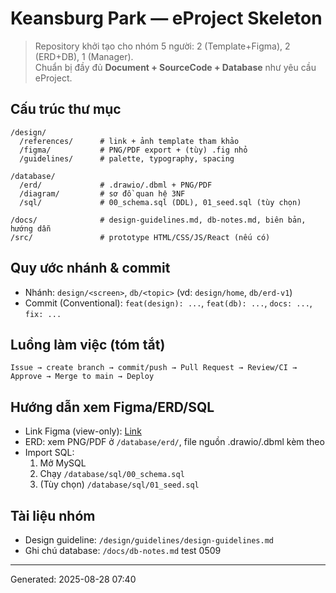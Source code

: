 # Keansburg Park — eProject Skeleton

> Repository khởi tạo cho nhóm 5 người: 2 (Template+Figma), 2 (ERD+DB), 1 (Manager).  
> Chuẩn bị đầy đủ **Document + SourceCode + Database** như yêu cầu eProject.

## Cấu trúc thư mục

```
/design/
  /references/      # link + ảnh template tham khảo
  /figma/           # PNG/PDF export + (tùy) .fig nhỏ
  /guidelines/      # palette, typography, spacing

/database/
  /erd/             # .drawio/.dbml + PNG/PDF
  /diagram/         # sơ đồ quan hệ 3NF
  /sql/             # 00_schema.sql (DDL), 01_seed.sql (tùy chọn)

/docs/              # design-guidelines.md, db-notes.md, biên bản, hướng dẫn
/src/               # prototype HTML/CSS/JS/React (nếu có)
```

## Quy ước nhánh & commit

- Nhánh: `design/<screen>`, `db/<topic>` (vd: `design/home`, `db/erd-v1`)
- Commit (Conventional): `feat(design): ...`, `feat(db): ...`, `docs: ...`, `fix: ...`

## Luồng làm việc (tóm tắt)

```
Issue → create branch → commit/push → Pull Request → Review/CI → Approve → Merge to main → Deploy
```

## Hướng dẫn xem Figma/ERD/SQL

- Link Figma (view-only): [Link](https://www.figma.com/design/nHRMR9VYLt11fqwu3sXRK9/Keansburg-Park?node-id=0-1&t=FWuO7E2jEoDuT61F-1)
- ERD: xem PNG/PDF ở `/database/erd/`, file nguồn .drawio/.dbml kèm theo
- Import SQL:
  1. Mở MySQL
  2. Chạy `/database/sql/00_schema.sql`
  3. (Tùy chọn) `/database/sql/01_seed.sql`

## Tài liệu nhóm

- Design guideline: `/design/guidelines/design-guidelines.md`
- Ghi chú database: `/docs/db-notes.md`
  test 0509

---

Generated: 2025-08-28 07:40
